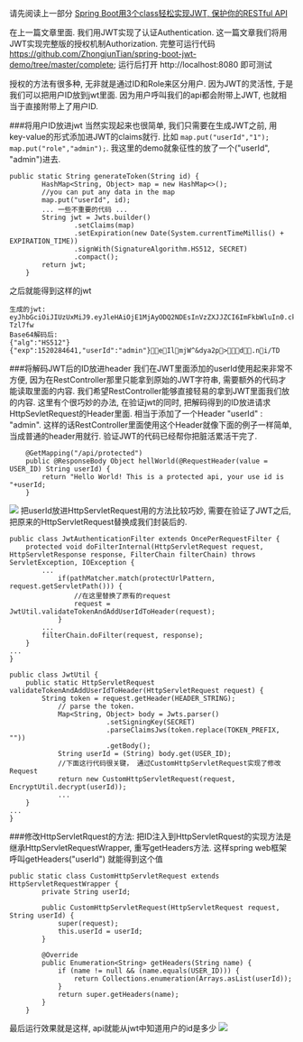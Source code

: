 请先阅读上一部分
[Spring Boot用3个class轻松实现JWT, 保护你的RESTful API](http://www.jianshu.com/p/e62af4a217eb)

在上一篇文章里面. 我们用JWT实现了认证Authentication. 这一篇文章我们将用JWT实现完整版的授权机制Authorization.
完整可运行代码 https://github.com/ZhongjunTian/spring-boot-jwt-demo/tree/master/complete;
运行后打开 http://localhost:8080 即可测试

授权的方法有很多种, 无非就是通过ID和Role来区分用户. 因为JWT的灵活性, 于是我们可以把用户ID放到jwt里面. 因为用户呼叫我们的api都会附带上JWT, 也就相当于直接附带上了用户ID.

###将用户ID放进jwt
当然实现起来也很简单, 我们只需要在生成JWT之前, 用 key-value的形式添加进JWT的claims就行. 比如 `map.put("userId","1"); map.put("role","admin");`. 我这里的demo就象征性的放了一个("userId", "admin")进去.

```
public static String generateToken(String id) {
        HashMap<String, Object> map = new HashMap<>();
        //you can put any data in the map
        map.put("userId", id);
        ... 一些不重要的代码 ...
        String jwt = Jwts.builder()
                .setClaims(map)
                .setExpiration(new Date(System.currentTimeMillis() + EXPIRATION_TIME))
                .signWith(SignatureAlgorithm.HS512, SECRET)
                .compact();
        return jwt;
    }
```
之后就能得到这样的jwt
```
生成的jwt:
eyJhbGciOiJIUzUxMiJ9.eyJleHAiOjE1MjAyODQ2NDEsInVzZXJJZCI6ImFkbWluIn0.ckcDMFWWYh8QOSYGxbOGZywSebWpXjF4mZOX2eWEycMb7BT7tHh8EjWSCC5EZLqKggY1uBuhpq8EvVE-Tzl7fw
Base64解码后:
{"alg":"HS512"}{"exp":1520284641,"userId":"admin"}eIlmjW^&dya2p>d.ni/TD
```
###将解码JWT后的ID放进header
我们在JWT里面添加的userId使用起来非常不方便, 因为在RestController那里只能拿到原始的JWT字符串, 需要额外的代码才能读取里面的内容. 
我们希望RestController能够直接轻易的拿到JWT里面我们放的内容. 这里有个很巧妙的办法, 在验证jwt的同时, 把解码得到的ID放进请求HttpSevletRequest的Header里面. 相当于添加了一个Header "userId" : "admin". 这样的话RestController里面使用这个Header就像下面的例子一样简单, 当成普通的header用就行. 验证JWT的代码已经帮你把脏活累活干完了.
```
    @GetMapping("/api/protected")
    public @ResponseBody Object hellWorld(@RequestHeader(value = USER_ID) String userId) {
        return "Hello World! This is a protected api, your use id is "+userId;
    }
```
![](http://upload-images.jianshu.io/upload_images/6110329-336a41171ba7f0d4.png?imageMogr2/auto-orient/strip%7CimageView2/2/w/1240)
把userId放进HttpServletRequest用的方法比较巧妙, 需要在验证了JWT之后, 把原来的HttpServletRequest替换成我们封装后的.
```
public class JwtAuthenticationFilter extends OncePerRequestFilter {
    protected void doFilterInternal(HttpServletRequest request, HttpServletResponse response, FilterChain filterChain) throws ServletException, IOException {
        ... 
            if(pathMatcher.match(protectUrlPattern, request.getServletPath())) {
                //在这里替换了原有的request
                request = JwtUtil.validateTokenAndAddUserIdToHeader(request);
            }
        ... 
        filterChain.doFilter(request, response);
    }
...
}

public class JwtUtil {
    public static HttpServletRequest validateTokenAndAddUserIdToHeader(HttpServletRequest request) {
        String token = request.getHeader(HEADER_STRING);
            // parse the token.
            Map<String, Object> body = Jwts.parser()
                        .setSigningKey(SECRET)
                        .parseClaimsJws(token.replace(TOKEN_PREFIX, ""))
                        .getBody();
            String userId = (String) body.get(USER_ID);
            //下面这行代码很关键， 通过CustomHttpServletRequest实现了修改Request
            return new CustomHttpServletRequest(request, EncryptUtil.decrypt(userId));
            ... 
    }
...
}
```

###修改HttpServletRquest的方法:
把ID注入到HttpServletRquest的实现方法是继承HttpServletRequestWrapper, 重写getHeaders方法. 这样spring web框架呼叫getHeaders("userId") 就能得到这个值
```
public static class CustomHttpServletRequest extends HttpServletRequestWrapper {
        private String userId;

        public CustomHttpServletRequest(HttpServletRequest request, String userId) {
            super(request);
            this.userId = userId;
        }

        @Override
        public Enumeration<String> getHeaders(String name) {
            if (name != null && (name.equals(USER_ID))) {
                return Collections.enumeration(Arrays.asList(userId));
            }
            return super.getHeaders(name);
        }
    }
```
最后运行效果就是这样, api就能从jwt中知道用户的id是多少
![](http://upload-images.jianshu.io/upload_images/6110329-afe733b86fe4c71f.png?imageMogr2/auto-orient/strip%7CimageView2/2/w/1240)

